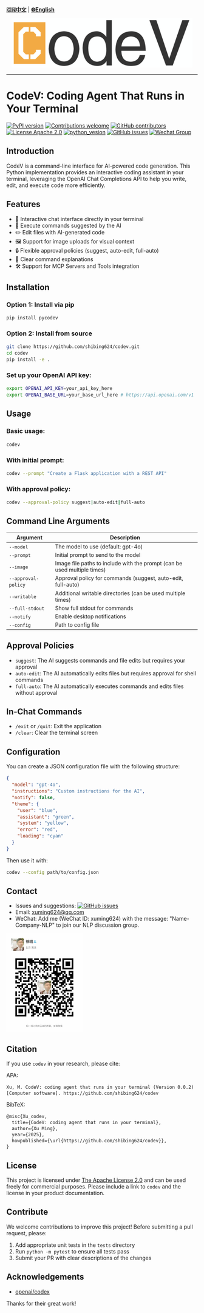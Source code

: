 [**🇨🇳中文**](https://github.com/shibing624/codev/blob/main/README.md) | [**🌐English**](https://github.com/shibing624/codev/blob/main/README_EN.md)

<div align="center">
  <a href="https://github.com/shibing624/codev">
    <img src="https://github.com/shibing624/codev/blob/main/docs/codev-logo.png" height="130" alt="Logo">
  </a>
</div>

-----------------

# CodeV: Coding Agent That Runs in Your Terminal
[![PyPI version](https://badge.fury.io/py/codev.svg)](https://badge.fury.io/py/codev)
[![Contributions welcome](https://img.shields.io/badge/contributions-welcome-brightgreen.svg)](CONTRIBUTING.md)
[![GitHub contributors](https://img.shields.io/github/contributors/shibing624/codev.svg)](https://github.com/shibing624/codev/graphs/contributors)
[![License Apache 2.0](https://img.shields.io/badge/license-Apache%202.0-blue.svg)](LICENSE)
[![python_vesion](https://img.shields.io/badge/Python-3.5%2B-green.svg)](requirements.txt)
[![GitHub issues](https://img.shields.io/github/issues/shibing624/codev.svg)](https://github.com/shibing624/codev/issues)
[![Wechat Group](https://img.shields.io/badge/wechat-group-green.svg?logo=wechat)](#contact)

## Introduction

CodeV is a command-line interface for AI-powered code generation. This Python implementation provides an interactive coding assistant in your terminal, leveraging the OpenAI Chat Completions API to help you write, edit, and execute code more efficiently.

## Features

- 💬 Interactive chat interface directly in your terminal
- 🚀 Execute commands suggested by the AI
- ✏️ Edit files with AI-generated code
- 🖼️ Support for image uploads for visual context
- 🔒 Flexible approval policies (suggest, auto-edit, full-auto)
- 📝 Clear command explanations
- 🛠️ Support for MCP Servers and Tools integration

## Installation

### Option 1: Install via pip
```bash
pip install pycodev
```

### Option 2: Install from source
```bash
git clone https://github.com/shibing624/codev.git
cd codev
pip install -e .
```

### Set up your OpenAI API key:
```bash
export OPENAI_API_KEY=your_api_key_here
export OPENAI_BASE_URL=your_base_url_here # https://api.openai.com/v1
```

## Usage

### Basic usage:
```bash
codev
```

### With initial prompt:
```bash
codev --prompt "Create a Flask application with a REST API"
```

### With approval policy:
```bash
codev --approval-policy suggest|auto-edit|full-auto
```

## Command Line Arguments

| Argument | Description |
|----------|-------------|
| `--model` | The model to use (default: gpt-4o) |
| `--prompt` | Initial prompt to send to the model |
| `--image` | Image file paths to include with the prompt (can be used multiple times) |
| `--approval-policy` | Approval policy for commands (suggest, auto-edit, full-auto) |
| `--writable` | Additional writable directories (can be used multiple times) |
| `--full-stdout` | Show full stdout for commands |
| `--notify` | Enable desktop notifications |
| `--config` | Path to config file |

## Approval Policies

- `suggest`: The AI suggests commands and file edits but requires your approval
- `auto-edit`: The AI automatically edits files but requires approval for shell commands
- `full-auto`: The AI automatically executes commands and edits files without approval

## In-Chat Commands

- `/exit` or `/quit`: Exit the application
- `/clear`: Clear the terminal screen

## Configuration

You can create a JSON configuration file with the following structure:

```json
{
  "model": "gpt-4o",
  "instructions": "Custom instructions for the AI",
  "notify": false,
  "theme": {
    "user": "blue",
    "assistant": "green",
    "system": "yellow",
    "error": "red",
    "loading": "cyan"
  }
}
```

Then use it with:
```bash
codev --config path/to/config.json
```

## Contact

- Issues and suggestions: [![GitHub issues](https://img.shields.io/github/issues/shibing624/codev.svg)](https://github.com/shibing624/codev/issues)
- Email: xuming624@qq.com
- WeChat: Add me (WeChat ID: xuming624) with the message: "Name-Company-NLP" to join our NLP discussion group.

<img src="https://github.com/shibing624/codev/blob/main/docs/wechat.jpeg" width="200" />

## Citation

If you use `codev` in your research, please cite:

APA:
```
Xu, M. CodeV: coding agent that runs in your terminal (Version 0.0.2) [Computer software]. https://github.com/shibing624/codev
```

BibTeX:
```
@misc{Xu_codev,
  title={CodeV: coding agent that runs in your terminal},
  author={Xu Ming},
  year={2025},
  howpublished={\url{https://github.com/shibing624/codev}},
}
```

## License

This project is licensed under [The Apache License 2.0](/LICENSE) and can be used freely for commercial purposes. Please include a link to `codev` and the license in your product documentation.

## Contribute

We welcome contributions to improve this project! Before submitting a pull request, please:

1. Add appropriate unit tests in the `tests` directory
2. Run `python -m pytest` to ensure all tests pass
3. Submit your PR with clear descriptions of the changes

## Acknowledgements

- [openai/codex](https://github.com/openai/codex)

Thanks for their great work!
